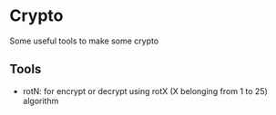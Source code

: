 # Crypto
Some useful tools to make some crypto

## Tools

* rotN: for encrypt or decrypt using rotX (X belonging from 1 to 25) algorithm
